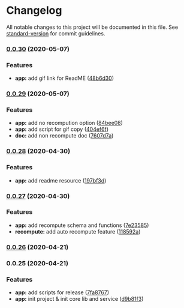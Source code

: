 # Changelog

All notable changes to this project will be documented in this file. See [standard-version](https://github.com/conventional-changelog/standard-version) for commit guidelines.

### [0.0.30](https://github.com/zhangchenyue/sharp-replay/compare/v-0.0.29...v-0.0.30) (2020-05-07)


### Features

* **app:** add gif link for ReadME ([48b6d30](https://github.com/zhangchenyue/sharp-replay/commit/48b6d302f11649300ddee73c36cc35196da71be4))

### [0.0.29](https://github.com/zhangchenyue/sharp-replay/compare/v-0.0.28...v-0.0.29) (2020-05-07)


### Features

* **app:** add no recompution option ([84bee08](https://github.com/zhangchenyue/sharp-replay/commit/84bee086e085c19b70c9096803d66cb0abe43d67))
* **app:** add script for gif copy ([404ef6f](https://github.com/zhangchenyue/sharp-replay/commit/404ef6f594aecc366599d3a1f0ed2d5f976a1e6d))
* **doc:** add non recompute doc ([7607d7a](https://github.com/zhangchenyue/sharp-replay/commit/7607d7a17543c28d50cc38cb6a068d6830b295a8))

### [0.0.28](https://github.com/zhangchenyue/sharp-replay/compare/v-0.0.27...v-0.0.28) (2020-04-30)


### Features

* **app:** add readme resource ([197bf3d](https://github.com/zhangchenyue/sharp-replay/commit/197bf3d1dc0e2b0ea19559bd6cee13b0fb277ac0))

### [0.0.27](https://github.com/zhangchenyue/sharp-replay/compare/v-0.0.26...v-0.0.27) (2020-04-30)


### Features

* **app:** add recompute schema and functions ([7e23585](https://github.com/zhangchenyue/sharp-replay/commit/7e23585251097400603330180fbac836a314b47a))
* **recompute:** add auto recompute feature ([118592a](https://github.com/zhangchenyue/sharp-replay/commit/118592a6644ba3f5e75ce9452c5681a971a40220))

### [0.0.26](https://github.com/zhangchenyue/sharp-replay/compare/v-0.0.25...v-0.0.26) (2020-04-21)

### 0.0.25 (2020-04-21)


### Features

* **app:** add scripts for release ([7fa8767](https://github.com/zhangchenyue/sharp-replay/commit/7fa8767b4fb483b87599f2dd7d2cf3e82d07a4c6))
* **app:** init project & init core lib and service ([d9b81f3](https://github.com/zhangchenyue/sharp-replay/commit/d9b81f3c76535e037d18af17aa3f559efd871b55))
